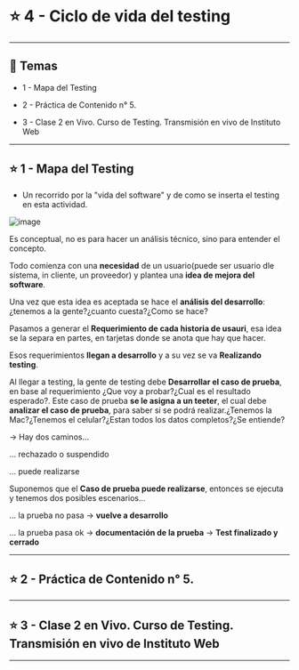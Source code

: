 # :star: 4 - Ciclo de vida del testing

---

## :book: Temas

- 1 - Mapa del Testing

- 2 - Práctica de Contenido n° 5.

- 3 - Clase 2 en Vivo. Curso de Testing. Transmisión en vivo de Instituto Web

---

## :star: 1 - Mapa del Testing

- Un recorrido por la "vida del software" y de como se inserta el testing en esta actividad.

![image](https://user-images.githubusercontent.com/72580574/216835215-6a35378c-c455-44b1-ab0a-4b1e674d6e7c.png)


Es conceptual, no es para hacer un análisis técnico, sino para entender el concepto.

Todo comienza con una **necesidad** de un usuario(puede ser usuario dle sistema, in cliente, un proveedor) y plantea una **idea de mejora del software**.

Una vez que esta idea es aceptada se hace el **análisis del desarrollo**: ¿tenemos a la gente?¿cuanto cuesta?¿Como se hace?

Pasamos a generar el **Requerimiento de cada historia de usauri**, esa idea se la separa en partes, en tarjetas donde se anota que hay que hacer.

Esos requerimientos **llegan a desarrollo** y a su vez se va **Realizando testing**.

Al llegar a testing, la gente de testing debe **Desarrollar el caso de prueba**, en base al requerimiento ¿Que voy a probar?¿Cual es el resultado esperado?. Este caso de prueba **se le asigna a un teeter**, el cual debe **analizar el caso de prueba**, para saber si se podrá realizar.¿Tenemos la Mac?¿Tenemos el celular?¿Estan todos los datos completos?¿Se entiende?

-> Hay dos caminos...

... rechazado o suspendido

... puede realizarse

Suponemos que el **Caso de prueba puede realizarse**, entonces se ejecuta y tenemos dos posibles escenarios...

... la prueba no pasa -> **vuelve a desarrollo**

... la prueba pasa ok -> **documentación de la prueba** -> **Test finalizado y cerrado**

---

## :star: 2 - Práctica de Contenido n° 5.

---

## :star:  3 - Clase 2 en Vivo. Curso de Testing. Transmisión en vivo de Instituto Web

---
